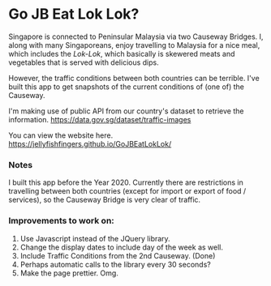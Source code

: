 # Go JB Eat Lok Lok? 

Singapore is connected to Peninsular Malaysia via two Causeway Bridges. I, along with many Singaporeans, enjoy travelling to Malaysia for a nice meal, which includes the *Lok-Lok*, which basically is skewered meats and vegetables that is served with delicious dips. 

However, the traffic conditions between both countries can be terrible. I've built this app to get snapshots of the current conditions of (one of) the Causeway.

I'm making use of public API from our country's dataset to retrieve the information.
https://data.gov.sg/dataset/traffic-images


You can view the website here.
https://jellyfishfingers.github.io/GoJBEatLokLok/

### Notes
I built this app before the Year 2020. Currently there are restrictions in travelling between both countries (except for import or export of food / services), so the Causeway Bridge is very clear of traffic.

### Improvements to work on: 
1. Use Javascript instead of the JQuery library.
2. Change the display dates to include day of the week as well.
3. Include Traffic Conditions from the 2nd Causeway. (Done)
4. Perhaps automatic calls to the library every 30 seconds?
5. Make the page prettier. Omg.
